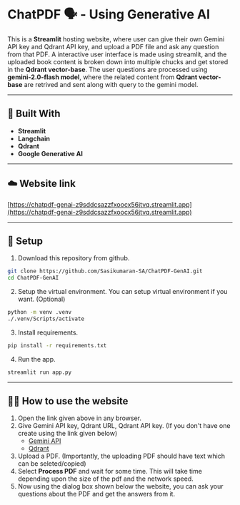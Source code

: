 # ChatPDF 🗣️ - Using Generative AI
This is a **Streamlit** hosting website, where user can give their own Gemini API key and Qdrant API key, and upload a PDF file and ask any question from that PDF.
A interactive user interface is made using streamlit, and the uploaded book content is broken down into multiple chucks and get stored in the **Qdrant vector-base**.
The user questions are processed using **gemini-2.0-flash model**, where the related content from **Qdrant vector-base** are retrived and sent along with query to the gemini model.

---

## 🧠 Built With
- **Streamlit**
- **Langchain**
- **Qdrant**
- **Google Generative AI**

---

## ☁️ Website link
<ins>[https://chatpdf-genai-z9sddcsazzfxoocx56jtvq.streamlit.app](https://chatpdf-genai-z9sddcsazzfxoocx56jtvq.streamlit.app)</ins>

---

## 🔐 Setup
1. Download this repository from github.
```bash
git clone https://github.com/Sasikumaran-SA/ChatPDF-GenAI.git
cd ChatPDF-GenAI
```

2. Setup the virtual environment.
You can setup virtual environment if you want. (Optional)
```bash
python -m venv .venv
./.venv/Scripts/activate
```

3. Install requirements.
```bash
pip install -r requirements.txt
```

4. Run the app.
```bash
streamlit run app.py
```

---

## 🧑‍💻 How to use the website
1. Open the link given above in any browser.
2. Give Gemini API key, Qdrant URL, Qdrant API key. (If you don't have one create using the link given below)
    - [Gemini API](https://aistudio.google.com/app/apikey)
    - [Qdrant](https://qdrant.tech/documentation/cloud-quickstart)
3. Upload a PDF. (Importantly, the uploading PDF should have text which can be seleted/copied)
4. Select **Process PDF** and wait for some time. This will take time depending upon the size of the pdf and the network speed.
5. Now using the dialog box shown below the website, you can ask your questions about the PDF and get the answers from it.
